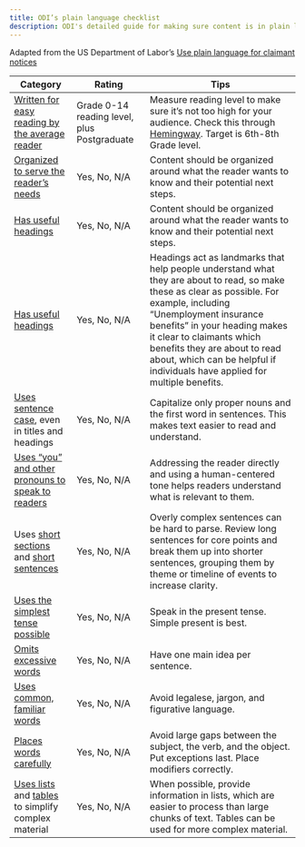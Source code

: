 ```yaml
---
title: ODI’s plain language checklist
description: ODI's detailed guide for making sure content is in plain language
---
```


Adapted from the US Department of Labor’s [Use plain language for claimant notices](https://www.dol.gov/agencies/eta/ui-modernization/claimant-notices)

| **Category** | **Rating** | **Tips** |
| ----- | ----- | ----- |
| [Written for easy reading by the average reader](https://www.plainlanguage.gov/guidelines/audience/) | Grade 0-14 reading level, plus Postgraduate | Measure reading level to make sure it’s not too high for your audience. Check this through [Hemingway](https://hemingwayapp.com/). Target is 6th-8th Grade level. |
| [Organized to serve the reader’s needs](https://www.plainlanguage.gov/guidelines/organize/) | Yes, No, N/A | Content should be organized around what the reader wants to know and their potential next steps. |
| [Has useful headings](https://www.plainlanguage.gov/guidelines/organize/add-useful-headings/) | Yes, No, N/A | Content should be organized around what the reader wants to know and their potential next steps. |
| [Has useful headings](https://www.plainlanguage.gov/guidelines/organize/add-useful-headings/) | Yes, No, N/A | Headings act as landmarks that help people understand what they are about to read, so make these as clear as possible. For example, including “Unemployment insurance benefits” in your heading makes it clear to claimants which benefits they are about to read about, which can be helpful if individuals have applied for multiple benefits. |
| [Uses sentence case](https://readabilityguidelines.co.uk/grammar-points/capital-letters/), even in titles and headings | Yes, No, N/A | Capitalize only proper nouns and the first word in sentences. This makes text easier to read and understand. |
| [Uses “you” and other pronouns to speak to readers](https://www.plainlanguage.gov/guidelines/audience/address-the-user/) | Yes, No, N/A | Addressing the reader directly and using a human-centered tone helps readers understand what is relevant to them. |
| Uses [short sections](https://www.plainlanguage.gov/guidelines/concise/write-short-sections/) and [short sentences](https://www.plainlanguage.gov/guidelines/concise/write-short-sentences/) | Yes, No, N/A | Overly complex sentences can be hard to parse. Review long sentences for core points and break them up into shorter sentences, grouping them by theme or timeline of events to increase clarity. |
| [Uses the simplest tense possible](https://www.plainlanguage.gov/guidelines/conversational/use-the-present-tense/) | Yes, No, N/A | Speak in the present tense. Simple present is best. |
| [Omits excessive words](https://www.plainlanguage.gov/guidelines/concise/write-short-sentences/) | Yes, No, N/A | Have one main idea per sentence. |
| [Uses common, familiar words](https://www.plainlanguage.gov/guidelines/words/use-simple-words-phrases/) | Yes, No, N/A | Avoid legalese, jargon, and figurative language. |
| [Places words carefully](https://www.plainlanguage.gov/guidelines/words/place-words-carefully/) | Yes, No, N/A | Avoid large gaps between the subject, the verb, and the object. Put exceptions last. Place modifiers correctly. |
| [Uses lists](https://www.plainlanguage.gov/guidelines/organize/use-lists/) and [tables](https://www.plainlanguage.gov/guidelines/design/use-tables-to-make-complex-material-easier-to-understand/) to simplify complex material | Yes, No, N/A | When possible, provide information in lists, which are easier to process than large chunks of text. Tables can be used for more complex material. |
